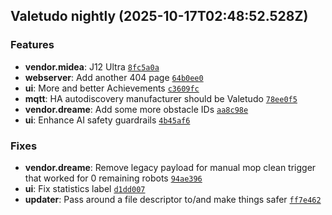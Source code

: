 ## Valetudo nightly (2025-10-17T02:48:52.528Z)

### Features

- **vendor.midea**: J12 Ultra [`8fc5a0a`](https://github.com/Hypfer/Valetudo/commit/8fc5a0ab297ee27fbf925816751044d8bfb0c42a)
- **webserver**: Add another 404 page [`64b0ee0`](https://github.com/Hypfer/Valetudo/commit/64b0ee01fe86c2cb9ae7b2a4682af51e9d49c422)
- **ui**: More and better Achievements [`c3609fc`](https://github.com/Hypfer/Valetudo/commit/c3609fc19914330a04c710a4973f8d79fc034f15)
- **mqtt**: HA autodiscovery manufacturer should be Valetudo [`78ee0f5`](https://github.com/Hypfer/Valetudo/commit/78ee0f513c862fab38e94a84bcc95c798079c04d)
- **vendor.dreame**: Add some more obstacle IDs [`aa8c98e`](https://github.com/Hypfer/Valetudo/commit/aa8c98e5f35338f96134644e308836cd7459757e)
- **ui**: Enhance AI safety guardrails [`4b45af6`](https://github.com/Hypfer/Valetudo/commit/4b45af6bd3a5beedeff9a63bb50adc16e11e0cdb)

### Fixes

- **vendor.dreame**: Remove legacy payload for manual mop clean trigger that worked for 0 remaining robots [`94ae396`](https://github.com/Hypfer/Valetudo/commit/94ae396d850cef30667e4e92d5a5d01ff7ad72a2)
- **ui**: Fix statistics label [`d1dd007`](https://github.com/Hypfer/Valetudo/commit/d1dd007ab0671aaf38c3896d32ba4e438001813b)
- **updater**: Pass around a file descriptor to/and make things safer [`ff7e462`](https://github.com/Hypfer/Valetudo/commit/ff7e462c4d228f4db942de2d0ab1d7889c0a6c22)
